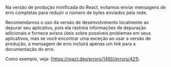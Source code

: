 <Intro>

Na versão de produção minificada do React, evitamos enviar mensagens de erro completas para reduzir o número de bytes enviados pela rede.

</Intro>

Recomendamos o uso da versão de desenvolvimento localmente ao depurar seu aplicativo, pois ela rastreia informações de depuração adicionais e fornece avisos úteis sobre possíveis problemas em seus aplicativos, mas se você encontrar uma exceção ao usar a versão de produção, a mensagem de erro incluirá apenas um link para a documentação do erro.

Como exemplo, veja: [https://react.dev/errors/149](/errors/421).
